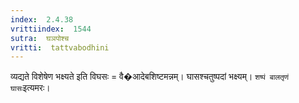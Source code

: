 ```yaml
---
index:  2.4.38
vrittiindex:  1544
sutra:  घञपोश्च
vritti:  tattvabodhini 
---
```


व्यद्यते विशेषेण भक्ष्यते इति विघसः = वै�आदेबशिष्टमन्नम्। घासश्चतुष्पदां भक्ष्यम्। `शष्पं बालतृणं घासः`इत्यमरः। 

